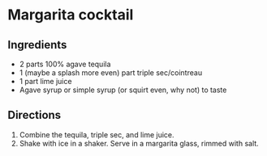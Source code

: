 Margarita cocktail
==================

Ingredients
-----------

- 2 parts 100% agave tequila
- 1 (maybe a splash more even) part triple sec/cointreau
- 1 part lime juice
- Agave syrup or simple syrup (or squirt even, why not) to taste


Directions
----------

1. Combine the tequila, triple sec, and lime juice.
2. Shake with ice in a shaker. Serve in a margarita glass, rimmed with salt.
